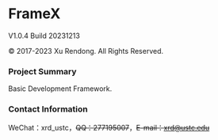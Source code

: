 # FrameX
V1.0.4 Build 20231213

© 2017-2023 Xu Rendong. All Rights Reserved.

### Project Summary
Basic Development Framework.

### Contact Information
WeChat：xrd_ustc，~~QQ：277195007~~，~~E-mail：xrd@ustc.edu~~
